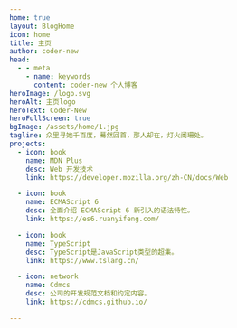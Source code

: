 ```yaml
---
home: true
layout: BlogHome
icon: home
title: 主页
author: coder-new
head:
  - - meta
    - name: keywords
      content: coder-new 个人博客
heroImage: /logo.svg
heroAlt: 主页logo
heroText: Coder-New
heroFullScreen: true
bgImage: /assets/home/1.jpg
tagline: 众里寻她千百度，蓦然回首，那人却在，灯火阑珊处。
projects:
  - icon: book
    name: MDN Plus
    desc: Web 开发技术
    link: https://developer.mozilla.org/zh-CN/docs/Web

  - icon: book
    name: ECMAScript 6
    desc: 全面介绍 ECMAScript 6 新引入的语法特性。
    link: https://es6.ruanyifeng.com/

  - icon: book
    name: TypeScript
    desc: TypeScript是JavaScript类型的超集。
    link: https://www.tslang.cn/

  - icon: network
    name: Cdmcs
    desc: 公司的开发规范文档和约定内容。
    link: https://cdmcs.github.io/

---
```


